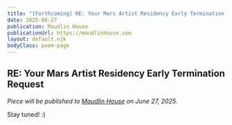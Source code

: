 ```yaml
---
title: "[Forthcoming] RE: Your Mars Artist Residency Early Termination Request"
date: 2025-06-27
publication: Maudlin House
publicationUrl: https://maudlinhouse.com
layout: default.njk
bodyClass: poem-page
---
```


<div class="essay-content">

## **RE: Your Mars Artist Residency Early Termination Request** 
  
*Piece will be published to [Maudlin House](https://maudlinhouse.com) on June 27, 2025.*

Stay tuned! :)

</div>
